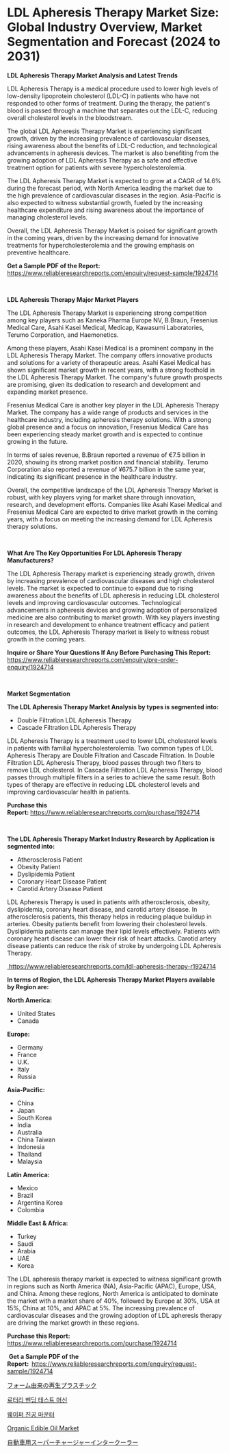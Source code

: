 <p><h1>LDL Apheresis Therapy Market Size: Global Industry Overview, Market Segmentation and Forecast (2024 to 2031)</h1></p><p><strong>LDL Apheresis Therapy Market Analysis and Latest Trends</strong></p>
<p><p>LDL Apheresis Therapy is a medical procedure used to lower high levels of low-density lipoprotein cholesterol (LDL-C) in patients who have not responded to other forms of treatment. During the therapy, the patient's blood is passed through a machine that separates out the LDL-C, reducing overall cholesterol levels in the bloodstream.</p><p>The global LDL Apheresis Therapy Market is experiencing significant growth, driven by the increasing prevalence of cardiovascular diseases, rising awareness about the benefits of LDL-C reduction, and technological advancements in apheresis devices. The market is also benefiting from the growing adoption of LDL Apheresis Therapy as a safe and effective treatment option for patients with severe hypercholesterolemia.</p><p>The LDL Apheresis Therapy Market is expected to grow at a CAGR of 14.6% during the forecast period, with North America leading the market due to the high prevalence of cardiovascular diseases in the region. Asia-Pacific is also expected to witness substantial growth, fueled by the increasing healthcare expenditure and rising awareness about the importance of managing cholesterol levels.</p><p>Overall, the LDL Apheresis Therapy Market is poised for significant growth in the coming years, driven by the increasing demand for innovative treatments for hypercholesterolemia and the growing emphasis on preventive healthcare.</p></p>
<p><strong>Get a Sample PDF of the Report:&nbsp;</strong> <a href="https://www.reliableresearchreports.com/enquiry/request-sample/1924714">https://www.reliableresearchreports.com/enquiry/request-sample/1924714</a></p>
<p>&nbsp;</p>
<p><strong>LDL Apheresis Therapy Major Market Players</strong></p>
<p><p>The LDL Apheresis Therapy Market is experiencing strong competition among key players such as Kaneka Pharma Europe NV, B.Braun, Fresenius Medical Care, Asahi Kasei Medical, Medicap, Kawasumi Laboratories, Terumo Corporation, and Haemonetics.</p><p>Among these players, Asahi Kasei Medical is a prominent company in the LDL Apheresis Therapy Market. The company offers innovative products and solutions for a variety of therapeutic areas. Asahi Kasei Medical has shown significant market growth in recent years, with a strong foothold in the LDL Apheresis Therapy Market. The company's future growth prospects are promising, given its dedication to research and development and expanding market presence.</p><p>Fresenius Medical Care is another key player in the LDL Apheresis Therapy Market. The company has a wide range of products and services in the healthcare industry, including apheresis therapy solutions. With a strong global presence and a focus on innovation, Fresenius Medical Care has been experiencing steady market growth and is expected to continue growing in the future.</p><p>In terms of sales revenue, B.Braun reported a revenue of €7.5 billion in 2020, showing its strong market position and financial stability. Terumo Corporation also reported a revenue of ¥675.7 billion in the same year, indicating its significant presence in the healthcare industry.</p><p>Overall, the competitive landscape of the LDL Apheresis Therapy Market is robust, with key players vying for market share through innovation, research, and development efforts. Companies like Asahi Kasei Medical and Fresenius Medical Care are expected to drive market growth in the coming years, with a focus on meeting the increasing demand for LDL Apheresis therapy solutions.</p></p>
<p>&nbsp;</p>
<p><strong>What Are The Key Opportunities For LDL Apheresis Therapy Manufacturers?</strong></p>
<p><p>The LDL Apheresis Therapy market is experiencing steady growth, driven by increasing prevalence of cardiovascular diseases and high cholesterol levels. The market is expected to continue to expand due to rising awareness about the benefits of LDL apheresis in reducing LDL cholesterol levels and improving cardiovascular outcomes. Technological advancements in apheresis devices and growing adoption of personalized medicine are also contributing to market growth. With key players investing in research and development to enhance treatment efficacy and patient outcomes, the LDL Apheresis Therapy market is likely to witness robust growth in the coming years.</p></p>
<p><strong>Inquire or Share Your Questions If Any Before Purchasing This Report:</strong> <a href="https://www.reliableresearchreports.com/enquiry/pre-order-enquiry/1924714">https://www.reliableresearchreports.com/enquiry/pre-order-enquiry/1924714</a></p>
<p>&nbsp;</p>
<p><strong>Market Segmentation</strong></p>
<p><strong>The LDL Apheresis Therapy Market Analysis by types is segmented into:</strong></p>
<p><ul><li>Double Filtration LDL Apheresis Therapy</li><li>Cascade Filtration LDL Apheresis Therapy</li></ul></p>
<p><p>LDL Apheresis Therapy is a treatment used to lower LDL cholesterol levels in patients with familial hypercholesterolemia. Two common types of LDL Apheresis Therapy are Double Filtration and Cascade Filtration. In Double Filtration LDL Apheresis Therapy, blood passes through two filters to remove LDL cholesterol. In Cascade Filtration LDL Apheresis Therapy, blood passes through multiple filters in a series to achieve the same result. Both types of therapy are effective in reducing LDL cholesterol levels and improving cardiovascular health in patients.</p></p>
<p><strong>Purchase this Report:&nbsp;</strong><a href="https://www.reliableresearchreports.com/purchase/1924714">https://www.reliableresearchreports.com/purchase/1924714</a></p>
<p>&nbsp;</p>
<p><strong>The LDL Apheresis Therapy Market Industry Research by Application is segmented into:</strong></p>
<p><ul><li>Atherosclerosis Patient</li><li>Obesity Patient</li><li>Dyslipidemia Patient</li><li>Coronary Heart Disease Patient</li><li>Carotid Artery Disease Patient</li></ul></p>
<p><p>LDL Apheresis Therapy is used in patients with atherosclerosis, obesity, dyslipidemia, coronary heart disease, and carotid artery disease. In atherosclerosis patients, this therapy helps in reducing plaque buildup in arteries. Obesity patients benefit from lowering their cholesterol levels. Dyslipidemia patients can manage their lipid levels effectively. Patients with coronary heart disease can lower their risk of heart attacks. Carotid artery disease patients can reduce the risk of stroke by undergoing LDL Apheresis Therapy.</p></p>
<p><a href="https://www.reliableresearchreports.com/ldl-apheresis-therapy-r1924714">&nbsp;https://www.reliableresearchreports.com/ldl-apheresis-therapy-r1924714</a></p>
<p><strong>In terms of Region, the LDL Apheresis Therapy Market Players available by Region are:</strong></p>
<p>
    <p> <strong> North America: </strong>
        <ul>
            <li>United States</li>
            <li>Canada</li>
        </ul>
        </p> 
    <p> <strong> Europe: </strong>
        <ul>
            <li>Germany</li>
            <li>France</li>
            <li>U.K.</li>
            <li>Italy</li>
            <li>Russia</li>
        </ul>
        </p> 
    <p> <strong> Asia-Pacific: </strong>
        <ul>
            <li>China</li>
            <li>Japan</li>
            <li>South Korea</li>
            <li>India</li>
            <li>Australia</li>
            <li>China Taiwan</li>
            <li>Indonesia</li>
            <li>Thailand</li>
            <li>Malaysia</li>
        </ul>
        </p> 
    <p> <strong> Latin America: </strong>
        <ul>
            <li>Mexico</li>
            <li>Brazil</li>
            <li>Argentina Korea</li>
            <li>Colombia</li>
        </ul>
        </p> 
    <p> <strong> Middle East & Africa: </strong>
        <ul>
            <li>Turkey</li>
            <li>Saudi</li>
            <li>Arabia</li>
            <li>UAE</li>
            <li>Korea</li>
        </ul>
    </p>
    </p>
<p><p>The LDL apheresis therapy market is expected to witness significant growth in regions such as North America (NA), Asia-Pacific (APAC), Europe, USA, and China. Among these regions, North America is anticipated to dominate the market with a market share of 40%, followed by Europe at 30%, USA at 15%, China at 10%, and APAC at 5%. The increasing prevalence of cardiovascular diseases and the growing adoption of LDL apheresis therapy are driving the market growth in these regions.</p></p>
<p><strong>Purchase this Report: </strong><a href="https://www.reliableresearchreports.com/purchase/1924714">https://www.reliableresearchreports.com/purchase/1924714</a></p>
<p>&nbsp;<strong>Get a Sample PDF of the Report:&nbsp;&nbsp;</strong><a href="https://www.reliableresearchreports.com/enquiry/request-sample/1924714">https://www.reliableresearchreports.com/enquiry/request-sample/1924714</a></p>
<p><strong></strong></p>
<p><p><a href="https://github.com/lrlmopnhwd79300/Market-Research-Report-List-2/blob/main/5947523115471.md">フォーム由来の再生プラスチック</a></p><p><a href="https://github.com/TimmyMann6767/Market-Research-Report-List-2/blob/main/9177395108239.md">로터리 벤딩 테스트 머신</a></p><p><a href="https://github.com/khytkeqagplkzqvh/Market-Research-Report-List-2/blob/main/3911440108238.md">웨이퍼 진공 마운터</a></p><p><a href="https://issuu.com/reportprime-2/docs/organic-edible-oil-market-size-2030.pptx">Organic Edible Oil Market</a></p><p><a href="https://github.com/EstelWisozk1/Market-Research-Report-List-2/blob/main/5924375115472.md">自動車用スーパーチャージャーインタークーラー</a></p></p>